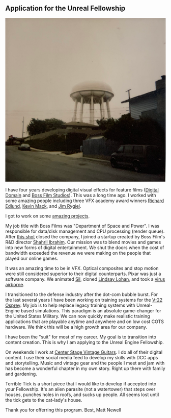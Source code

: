 ## Application for the Unreal Fellowship

![run!](/media/TickReference1.png)

I have four years developing digital visual effects for feature films ([Digital Domain](www.digitaldomain.com) and [Boss Film Studios](http://www.vfxhq.com/houses/boss.html)). This was a long time ago. I worked with some amazing people including three VFX academy award winners [Richard Edlund](https://www.imdb.com/name/nm0249430/?ref_=fn_al_nm_1), [Kevin Mack](https://www.imdb.com/name/nm0533034/?ref_=fn_al_nm_2), and [Jim Rygiel](https://www.imdb.com/name/nm0753277/?ref_=fn_al_nm_1). 

I got to work on some [amazing projects](https://www.imdb.com/name/nm0627816/#visual_effects).

My job title with Boss Films was "Department of Space and Power". I was responsible for data/disk management and CPU processing (render queue). After [this shot](https://www.youtube.com/watch?v=lAXO8qwlrQ8) closed the company, I joined a startup created by Boss Film's R&D director [Shahril Ibrahim](https://www.imdb.com/name/nm0406567/?ref_=fn_al_nm_1). Our mission was to blend movies and games into new forms of digital entertainment.  We shut the doors when the cost of bandwidth exceeded the revenue we were making on the people that played our online games.

It was an amazing time to be in VFX. Optical composites and stop motion were still considered superior to their digital counterparts. Pixar was just a software company. We animated [Sil](https://beforesandafters.com/2020/07/13/when-motion-capture-puppets-were-all-the-rage/), cloned [Lindsay Lohan](https://apicms.thestar.com.my/uploads/images/2020/07/21/789312.jpg), and took a [virus airborne](https://www.youtube.com/watch?v=Wy-w1-g7OvY).

I transitioned to the defense industry after the dot-com bubble burst. For the last several years I have been working on training systems for the [V-22 Osprey](https://www.raytheonintelligenceandspace.com/capabilities/products/v-22). My job is to help replace legacy training systems with Unreal-Engine based simulations. This paradigm is an absolute game-changer for the United States Military. We can now quickly make realistic training applications that are playable anytime and anywhere and on low cost COTS hardware. We think this will be a high growth area for our company. 

I have been the "suit" for most of my career. My goal is to transition into content creation. This is why I am applying to the Unreal Engine Fellowship.

On weekends I work at [Center Stage Vintage Guitars](https://www.instagram.com/centerstagevintageguitars/). I do all of their digital content. I use their social media feed to develop my skills with DCC apps and storytelling. Music and vintage gear and the people I meet and jam with has become a wonderful chapter in my own story. Right up there with family and gardening.

Terrible Tick is a short piece that I would like to develop if accepted into your Fellowship. It's an alien parasite (not a watertower) that steps over houses, punches holes in roofs, and sucks up people. All seems lost until the tick gets to the cat-lady's house.   

Thank you for offerring this program. 
Best,
Matt Newell

  
   
